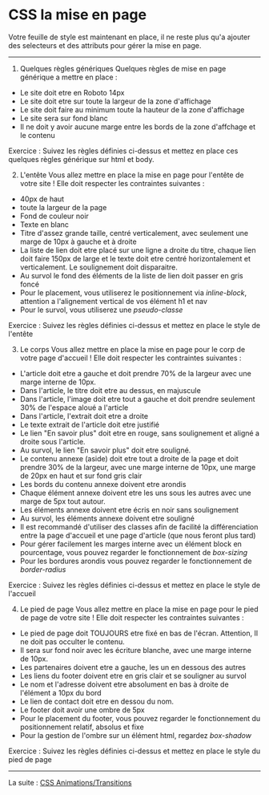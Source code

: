 # CSS la mise en page
Votre feuille de style est maintenant en place, il ne reste plus qu'a ajouter des selecteurs et des attributs pour gérer la mise en page.

---
1. Quelques règles génériques
Quelques règles de mise en page générique a mettre en place :

* Le site doit etre en Roboto 14px
* Le site doit etre sur toute la largeur de la zone d'affichage
* Le site doit faire au minimum toute la hauteur de la zone d'affichage
* Le site sera sur fond blanc
* Il ne doit y avoir aucune marge entre les bords de la zone d'affchage et le contenu

Exercice : Suivez les règles définies ci-dessus et mettez en place ces quelques règles générique sur html et body.

2. L'entête
Vous allez mettre en place la mise en page pour l'entête de votre site ! Elle doit respecter les contraintes suivantes :

* 40px de haut
* toute la largeur de la page
* Fond de couleur noir
* Texte en blanc
* Titre d'assez grande taille, centré verticalement, avec seulement une marge de 10px à gauche et à droite
* La liste de lien doit etre placé sur une ligne a droite du titre, chaque lien doit faire 150px de large et le texte doit etre centré horizontalement et verticalement. Le soulignement doit disparaitre.
* Au survol le fond des éléments de la liste de lien doit passer en gris foncé
* Pour le placement, vous utiliserez le positionnement via _inline-block_, attention a l'alignement vertical de vos élément h1 et nav
* Pour le survol, vous utiliserez une _pseudo-classe_

Exercice : Suivez les règles définies ci-dessus et mettez en place le style de l'entête

3. Le corps
Vous allez mettre en place la mise en page pour le corp de votre page d'accueil ! Elle doit respecter les contraintes suivantes :

* L'article doit etre a gauche et doit prendre 70% de la largeur avec une marge interne de 10px.
* Dans l'article, le titre doit etre au dessus, en majuscule
* Dans l'article, l'image doit etre tout a gauche et doit prendre seulement 30% de l'espace aloué a l'article
* Dans l'article, l'extrait doit etre a droite
* Le texte extrait de l'article doit etre justifié
* Le lien "En savoir plus" doit etre en rouge, sans soulignement et aligné a droite sous l'article.
* Au survol, le lien "En savoir plus" doit etre souligné.
* Le contenu annexe (aside) doit etre tout a droite de la page et doit prendre 30% de la largeur, avec une marge interne de 10px, une marge de 20px en haut et sur fond gris clair
* Les bords du contenu annexe doivent etre arondis
* Chaque élément annexe doivent etre les uns sous les autres avec une marge de 5px tout autour.
* Les éléments annexe doivent etre écris en noir sans soulignement
* Au survol, les éléments annexe doivent etre souligné
* Il est recommandé d'utiliser des classes afin de facilité la différenciation entre la page d'accueil et une page d'article (que nous feront plus tard)
* Pour gérer facilement les marges interne avec un élément block en pourcentage, vous pouvez regarder le fonctionnement de _box-sizing_
* Pour les bordures arondis vous pouvez regarder le fonctionnement de _border-radius_

Exercice : Suivez les règles définies ci-dessus et mettez en place le style de l'accueil

4. Le pied de page
Vous allez mettre en place la mise en page pour le pied de page de votre site ! Elle doit respecter les contraintes suivantes :

* Le pied de page doit TOUJOURS etre fixé en bas de l'écran. Attention, Il ne doit pas occulter le contenu.
* Il sera sur fond noir avec les écriture blanche, avec une marge interne de 10px.
* Les partenaires doivent etre a gauche, les un en dessous des autres
* Les liens du footer doivent etre en gris clair et se souligner au survol
* Le nom et l'adresse doivent etre absolument en bas à droite de l'élément a 10px du bord
* Le lien de contact doit etre en dessou du nom.
* Le footer doit avoir une ombre de 5px
* Pour le placement du footer, vous pouvez regarder le fonctionnement du positionnement relatif, absolus et fixe
* Pour la gestion de l'ombre sur un élément html, regardez _box-shadow_

Exercice : Suivez les règles définies ci-dessus et mettez en place le style du pied de page

---
La suite : [CSS Animations/Transitions](https://github.com/simplon-roanne/front-end-prairie/tree/master/ex5)
